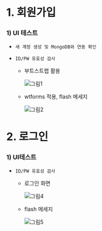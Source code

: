 # 1. 회원가입

### 1) UI 테스트

  - `새 계정 생성 및 MongoDB와 연동 확인`
  - `ID/PW 유효성 검사`

    - 부트스트랩 활용
    
      ![그림1](https://user-images.githubusercontent.com/42771578/123518526-3f205000-d6e1-11eb-8a58-8b7e86f21c96.png)

    - wtforms 적용, flash 메세지
    
      ![그림2](https://user-images.githubusercontent.com/42771578/123518529-40517d00-d6e1-11eb-8107-aedf19ff0590.png)

# 2. 로그인

### 1) UI테스트

  - `ID/PW 유효성 검사`
    - 로그인 화면
        
      ![그림4](https://user-images.githubusercontent.com/42771578/123538797-658dcc00-d771-11eb-9e68-3b14ded13221.png)
      
    - flash 메세지

      ![그림5](https://user-images.githubusercontent.com/42771578/123538799-66bef900-d771-11eb-974b-c5b21d716980.png)
